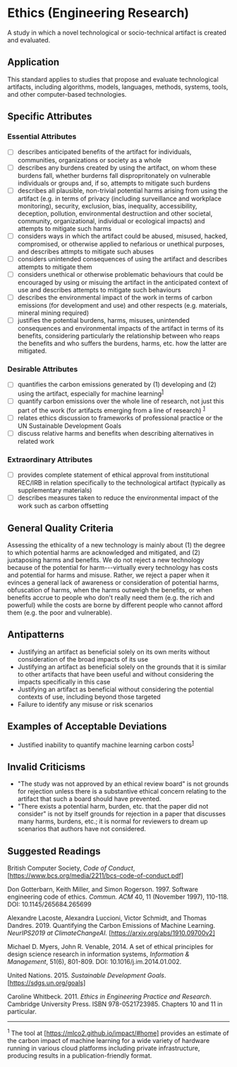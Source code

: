 # Ethics (Engineering Research)

A study in which a novel technological or socio-technical artifact is created and evaluated.

## Application

This standard applies to studies that propose and evaluate technological artifacts, including algorithms, models, languages,
methods, systems, tools, and other computer-based technologies.

## Specific Attributes
### Essential Attributes
- [ ] describes anticipated benefits of the artifact for individuals, communities, organizations or society as a whole
- [ ] describes any burdens created by using the artifact, on whom these burdens fall, whether burderns fall dispropritonately on vulnerable individuals or groups and, if so, attempts to mitigate such burdens
- [ ] describes all plausible, non-trivial potential harms arising from using the artifact (e.g. in terms of privacy (including surveillance and workplace monitoring), security, exclusion, bias, inequality, accessibility, deception, pollution, environmental destructiion and other societal, community, organizational, individual or ecological impacts) and attempts to mitigate such harms
- [ ] considers ways in which the artifact could be abused, misused, hacked, compromised, or otherwise applied to nefarious or unethical purposes, and describes attmpts to mitigate such abuses
- [ ] considers unintended consequences of using the artifact and describes attempts to mitigate them
- [ ] considers unethical or otherwise problematic behaviours that could be encouraged by using or misuing the artifact in the anticipated context of use and describes attempts to mitigate such behaviours
- [ ] describes the environmental impact of the work in terms of carbon emissions (for development and use) and other respects (e.g. materials, mineral mining required)
- [ ] justifies the potential burdens, harms, misuses, unintended consequences and environmental impacts of the artifact in terms of its benefits, considering particularly the relationship between who reaps the benefits and who suffers the burdens, harms, etc. how the latter are mitigated. 

### Desirable Attributes
- [ ] quantifies the carbon emissions generated by (1) developing and (2) using the artifact, especially for machine learning<sup>[1](#myfootnote1)</sup>
- [ ] quantify carbon emissions over the whole line of research, not just this part of the work (for artifacts emerging from a line of research) <sup>[1](#myfootnote1)</sup>
- [ ] relates ethics discussion to frameworks of professional practice or the UN Sustainable Development Goals
- [ ] discuss relative harms and benefits when describing alternatives in related work

### Extraordinary Attributes
- [ ] provides complete statement of ethical approval from institutional REC/IRB in relation specifically to the technological artifact (typically as supplementary materials)
- [ ] describes measures taken to reduce the environmental impact of the work such as carbon offsetting

## General Quality Criteria

Assessing the ethicality of a new technology is mainly about (1) the degree to which potential harms are acknowledged and mitigated, and (2) juxtaposing harms and benefits. We do not reject a new technology because of the potential for harm---virtually every technology has costs and potential for harms and misuse. Rather, we reject a paper when it evinces a general lack of awareness or consideration of potential harms, obfuscation of harms, when the harms outweigh the benefits, or when benefits accrue to people who don't really need them (e.g. the rich and powerful) while the costs are borne by different people who cannot afford them (e.g. the poor and vulnerable).  

## Antipatterns

- Justifying an artifact as beneficial solely on its own merits without consideration of the broad impacts of its use
- Justifying an artifact as beneficial solely on the grounds that it is similar to other artifacts that have been useful and without considering the impacts specifically in this case
- Justifying an artifact as beneficial without considering the potential contexts of use, including beyond those targeted
- Failure to identify any misuse or risk scenarios

## Examples of Acceptable Deviations

- Justified inability to quantify machine learning carbon costs<sup>[1](#myfootnote1)</sup>

## Invalid Criticisms

- "The study was not approved by an ethical review board" is not grounds for rejection unless there is a substantive ethical concern relating to the artifact that such a board should have prevented.
- "There exists a potential harm, burden, etc. that the paper did not consider" is not by itself grounds for rejection in a paper that discusses many harms, burdens, etc.; it is normal for reviewers to dream up scenarios that authors have not considered.    

## Suggested Readings

British Computer Society, *Code of Conduct*, [https://www.bcs.org/media/2211/bcs-code-of-conduct.pdf]

Don Gotterbarn, Keith Miller, and Simon Rogerson. 1997. Software engineering code of ethics. *Commun. ACM* 40, 11 (November 1997), 110-118. DOI: 10.1145/265684.265699

Alexandre Lacoste, Alexandra Luccioni, Victor Schmidt, and Thomas Dandres.  2019.  Quantifying the Carbon Emissions of Machine Learning.  *NeurIPS2019 at ClimateChangeAI.*  [https://arxiv.org/abs/1910.09700v2]

Michael D. Myers, John R. Venable, 2014. A set of ethical principles for design science research in information systems, *Information & Management*, 51(6), 801-809.  DOI: 10.1016/j.im.2014.01.002.

United Nations. 2015.  *Sustainable Development Goals*. [https://sdgs.un.org/goals]

Caroline Whitbeck. 2011.  *Ethics in Engineering Practice and Research*. Cambridge University Press.  ISBN 978-0521723985.  Chapters 10 and 11 in particular.

---
<sup><a id="myfootnote1">1</a></sup> The tool at [https://mlco2.github.io/impact/#home] provides an estimate of the carbon impact of machine learning for a wide variety of hardware running in various cloud platforms including private infrastructure, producing results in a publication-friendly format.
